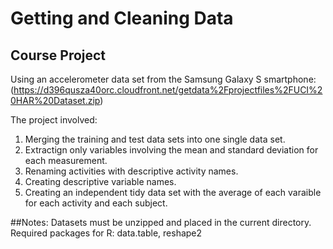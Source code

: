# Getting and Cleaning Data 
## Course Project
Using an accelerometer data set from the Samsung Galaxy S smartphone:
(https://d396qusza40orc.cloudfront.net/getdata%2Fprojectfiles%2FUCI%20HAR%20Dataset.zip)

The project involved:
1. Merging the training and test data sets into one single data set.
2. Extractign only variables involving the mean and standard deviation for each measurement.
3. Renaming activities with descriptive activity names.
4. Creating descriptive variable names.
5. Creating an independent tidy data set with the average of each varaible for each activity and each subject. 

##Notes:
Datasets must be unzipped and placed in the current directory.
Required packages for R: data.table, reshape2

